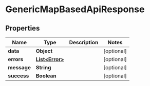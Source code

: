 # GenericMapBasedApiResponse

## Properties
| Name        | Type                              | Description | Notes      |
| ----------- | --------------------------------- | ----------- | ---------- |
| **data**    | **Object**                        |             | [optional] |
| **errors**  | [**List&lt;Error&gt;**](Error.md) |             | [optional] |
| **message** | **String**                        |             | [optional] |
| **success** | **Boolean**                       |             | [optional] |
